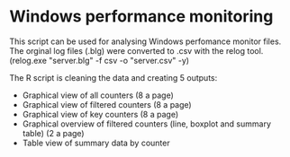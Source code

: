 # Windows performance monitoring

This script can be used for analysing Windows perfomance monitor files. The orginal log files (.blg) were converted to .csv with the relog tool. (relog.exe "server.blg" -f csv -o "server.csv" -y)

The R script is cleaning the data and creating 5 outputs: 

- Graphical view of all counters (8 a page)
- Graphical view of filtered counters (8 a page)
- Graphical view of key counters (8 a page)
- Graphical overview of filtered counters (line, boxplot and summary table) (2 a page)
- Table view of summary data by counter

